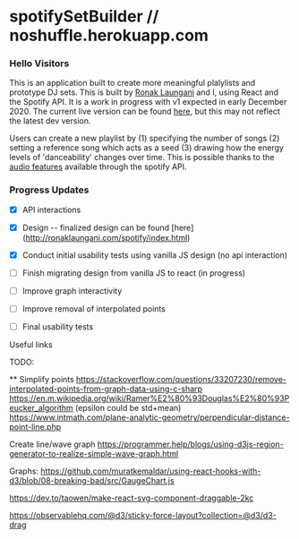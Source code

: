 # spotifySetBuilder // noshuffle.herokuapp.com

### Hello Visitors 

This is an application built to create more meaningful plalylists and prototype DJ sets. This is built by [Ronak Laungani](ronaklaungani.com) and I, using React and the Spotify API. It is a work in progress with v1 expected in early December 2020. The current live version can be found [here](https://noshuffle.herokuapp.com), but this may not reflect the latest dev version.

Users can create a new playlist by (1) specifying the number of songs (2) setting a reference song which acts as a seed (3) drawing how the energy levels of 'danceability' changes over time. This is possible thanks to the [audio features](https://developer.spotify.com/documentation/web-api/reference/tracks/get-audio-features/) available through the spotify API.

### Progress Updates

- [x] API interactions
- [x] Design -- finalized design can be found [here] (http://ronaklaungani.com/spotify/index.html)
- [x] Conduct initial usability tests using vanilla JS design (no api interaction)
- [ ] Finish migrating design from vanilla JS to react (in progress)
- [ ] Improve graph interactivity
- [ ] Improve removal of interpolated points 
- [ ] Final usability tests


Useful links

TODO:

** Simplify points
https://stackoverflow.com/questions/33207230/remove-interpolated-points-from-graph-data-using-c-sharp
https://en.m.wikipedia.org/wiki/Ramer%E2%80%93Douglas%E2%80%93Peucker_algorithm (epsilon could be std+mean)
https://www.intmath.com/plane-analytic-geometry/perpendicular-distance-point-line.php


Create line/wave graph
https://programmer.help/blogs/using-d3js-region-generator-to-realize-simple-wave-graph.html

Graphs:
https://github.com/muratkemaldar/using-react-hooks-with-d3/blob/08-breaking-bad/src/GaugeChart.js

https://dev.to/taowen/make-react-svg-component-draggable-2kc

https://observablehq.com/@d3/sticky-force-layout?collection=@d3/d3-drag

